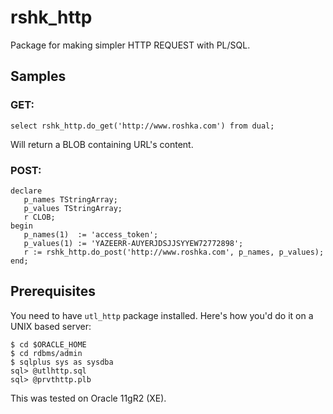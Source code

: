 # rshk\_http

Package for making simpler HTTP REQUEST with PL/SQL.

## Samples

### GET:

    select rshk_http.do_get('http://www.roshka.com') from dual;

Will return a BLOB containing URL's content.

### POST:

    declare
       p_names TStringArray;
       p_values TStringArray;
       r CLOB;
    begin
       p_names(1)  := 'access_token';
       p_values(1) := 'YAZEERR-AUYERJDSJJSYYEW72772898';
       r := rshk_http.do_post('http://www.roshka.com', p_names, p_values);
    end;

## Prerequisites

You need to have `utl_http` package installed. Here's how you'd do it on
a UNIX based server:

    $ cd $ORACLE_HOME
    $ cd rdbms/admin
    $ sqlplus sys as sysdba
    sql> @utlhttp.sql
    sql> @prvthttp.plb

This was tested on Oracle 11gR2 (XE).

